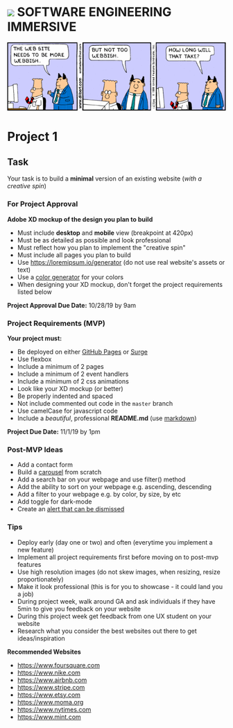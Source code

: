 # ![](https://ga-dash.s3.amazonaws.com/production/assets/logo-9f88ae6c9c3871690e33280fcf557f33.png)  SOFTWARE ENGINEERING IMMERSIVE

![](p1.gif)

# Project 1

## Task

Your task is to build a **minimal** version of an existing website (*with a creative spin*)

### For Project Approval

**Adobe XD mockup of the design you plan to build**
- Must include **desktop** and **mobile** view (breakpoint at 420px)
- Must be as detailed as possible and look professional
- Must reflect how you plan to implement the "creative spin"
- Must include all pages you plan to build
- Use https://loremipsum.io/generator (do not use real website's assets or text)
- Use a [color generator](https://mycolor.space) for your colors
- When designing your XD mockup, don't forget the project requirements listed below

**Project Approval Due Date:** 10/28/19 by 9am

### Project Requirements (MVP)

**Your project must:**

- Be deployed on either [GitHub Pages](https://pages.github.com) or [Surge](https://surge.sh/)
- Use flexbox
- Include a minimum of 2 pages
- Include a minimum of 2 event handlers
- Include a minimum of 2 css animations
- Look like your XD mockup (or better)
- Be properly indented and spaced
- Not include commented out code in the `master` branch
- Use camelCase for javascript code
- Include a *beautiful*, professional **README.md** (use [markdown](https://guides.github.com/features/mastering-markdown/))

**Project Due Date:** 11/1/19 by 1pm

### Post-MVP Ideas

- Add a contact form
- Build a [carousel](https://getbootstrap.com/docs/4.0/components/carousel/#with-controls) from scratch
- Add a search bar on your webpage and use filter() method
- Add the ability to sort on your webpage e.g. ascending, descending
- Add a filter to your webpage e.g. by color, by size, by etc
- Add toggle for dark-mode
- Create an [alert that can be dismissed](https://getbootstrap.com/docs/4.3/components/alerts/#dismissing)

### Tips

- Deploy early (day one or two) and often (everytime you implement a new feature)
- Implement all project requirements first before moving on to post-mvp features
- Use high resolution images (do not skew images, when resizing, resize proportionately)
- Make it look professional (this is for you to showcase - it could land you a job)
- During project week, walk around GA and ask individuals if they have 5min to give you feedback on your website
- During this project week get feedback from one UX student on your website
- Research what you consider the best websites out there to get ideas/inspiration

**Recommended Websites**

- https://www.foursquare.com
- https://www.nike.com
- https://www.airbnb.com
- https://www.stripe.com
- https://www.etsy.com
- https://www.moma.org
- https://www.nytimes.com
- https://www.mint.com
